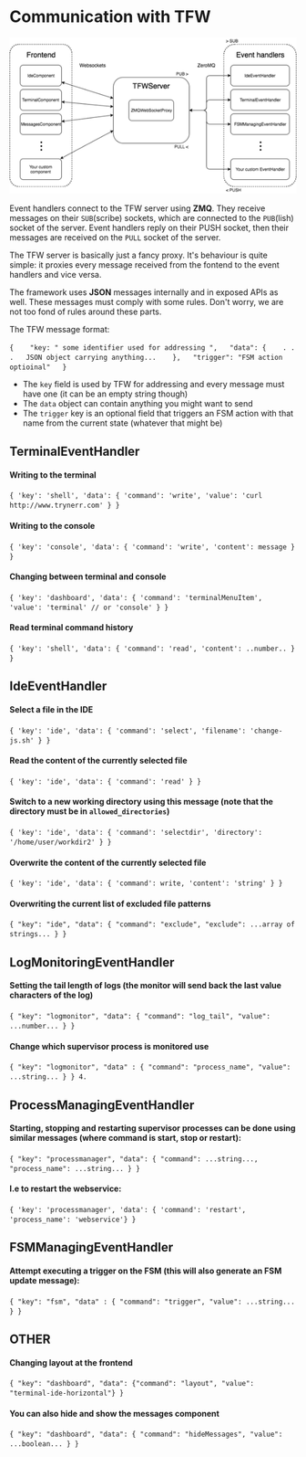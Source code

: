 # Communication with TFW

![](../.gitbook/assets/kep%20%285%29.png)

Event handlers connect to the TFW server using **ZMQ**. They receive messages on their `SUB`\(scribe\) sockets, which are connected to the `PUB`\(lish\) socket of the server. Event handlers reply on their PUSH socket, then their messages are received on the `PULL` socket of the server. 

The TFW server is basically just a fancy proxy. It's behaviour is quite simple: it proxies every message received from the fontend to the event handlers and vice versa. 

The framework uses **JSON** messages internally and in exposed APIs as well. These messages must comply with some rules. Don't worry, we are not too fond of rules around these parts. 

The TFW message format:

`{   
  "key: " some identifier used for addressing ",  
  "data": {   
    . . .  
    JSON object carrying anything...   
  },  
  "trigger": "FSM action optioinal"  
}`

* The `key` field is used by TFW for addressing and every message must have one \(it can be an empty string though\) 
* The `data` object can contain anything you might want to send 
* The `trigger` key is an optional field that triggers an FSM action with that name from the current state \(whatever that might be\)

## TerminalEventHandler

#### Writing to the terminal

`{ 'key': 'shell', 'data': { 'command': 'write', 'value': 'curl http://www.trynerr.com' } }`

#### Writing to the console

`{ 'key': 'console', 'data': { 'command': 'write', 'content': message } }`

#### Changing between terminal and console

`{ 'key': 'dashboard', 'data': { 'command': 'terminalMenuItem', 'value': 'terminal' // or 'console' } }`

#### Read terminal command history

`{ 'key': 'shell', 'data': { 'command': 'read', 'content': ..number.. } }`

## IdeEventHandler

#### Select a file in the IDE

`{ 'key': 'ide', 'data': { 'command': 'select', 'filename': 'change-js.sh' } }` 

#### Read the content of the currently selected file

`{ 'key': 'ide', 'data': { 'command': 'read' } }`

#### Switch to a new working directory using this message \(note that the directory must be in `allowed_directories`\)

`{ 'key': 'ide', 'data': { 'command': 'selectdir', 'directory': '/home/user/workdir2' } }`

#### Overwrite the content of the currently selected file

`{ 'key': 'ide', 'data': { 'command': write, 'content': 'string' } }`

#### Overwriting the current list of excluded file patterns

`{ "key": "ide", "data": { "command": "exclude", "exclude": ...array of strings... } }` 

## LogMonitoringEventHandler

#### Setting the tail length of logs \(the monitor will send back the last value characters of the log\)

`{ "key": "logmonitor", "data": { "command": "log_tail", "value": ...number... } }` 

#### Change which supervisor process is monitored use

`{ "key": "logmonitor", "data" : { "command": "process_name", "value": ...string... } } 4.` 

## ProcessManagingEventHandler

#### Starting, stopping and restarting supervisor processes can be done using similar messages \(where command is start, stop or restart\):

`{ "key": "processmanager", "data": { "command": ...string..., "process_name": ...string... } }` 

#### I.e to restart the webservice:

`{ 'key': 'processmanager', 'data': { 'command': 'restart', 'process_name': 'webservice'} }`

## FSMManagingEventHandler

#### Attempt executing a trigger on the FSM \(this will also generate an FSM update message\):

`{ "key": "fsm", "data" : { "command": "trigger", "value": ...string... } }` 

## OTHER

####  Changing layout at the frontend

`{ "key": "dashboard", "data": {"command": "layout", "value": "terminal-ide-horizontal"} }`

#### You can also hide and show the messages component

`{ "key": "dashboard", "data": { "command": "hideMessages", "value": ...boolean... } }`

